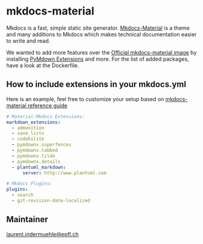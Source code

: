 # mkdocs-material

Mkdocs is a fast, simple static site generator. [Mkdocs-Material](https://squidfunk.github.io/mkdocs-material/) is a theme and many additions to Mkdocs which makes technical documentation easier to write and read.

We wanted to add more features over the [Official mkdocs-material image](https://hub.docker.com/r/squidfunk/mkdocs-material/) by installing [PyMdown Extensions](https://facelessuser.github.io/pymdown-extensions/) and more. For the list of added packages, have a look at the Dockerfile.


## How to include extensions in your mkdocs.yml

Here is an example, feel free to customize your setup based on [mkdocs-material reference guide](https://squidfunk.github.io/mkdocs-material/reference/abbreviations/)

```yaml
# Material-Mkdocs Extensions:
markdown_extensions:
  - admonition
  - sane_lists
  - codehilite
  - pymdownx.superfences
  - pymdownx.tabbed
  - pymdownx.tilde
  - pymdownx.details
  - plantuml_markdown:
      server: http://www.plantuml.com

# Mkdocs Plugins:
plugins:
  - search
  - git-revision-date-localized
```

## Maintainer

laurent.indermuehle@epfl.ch

